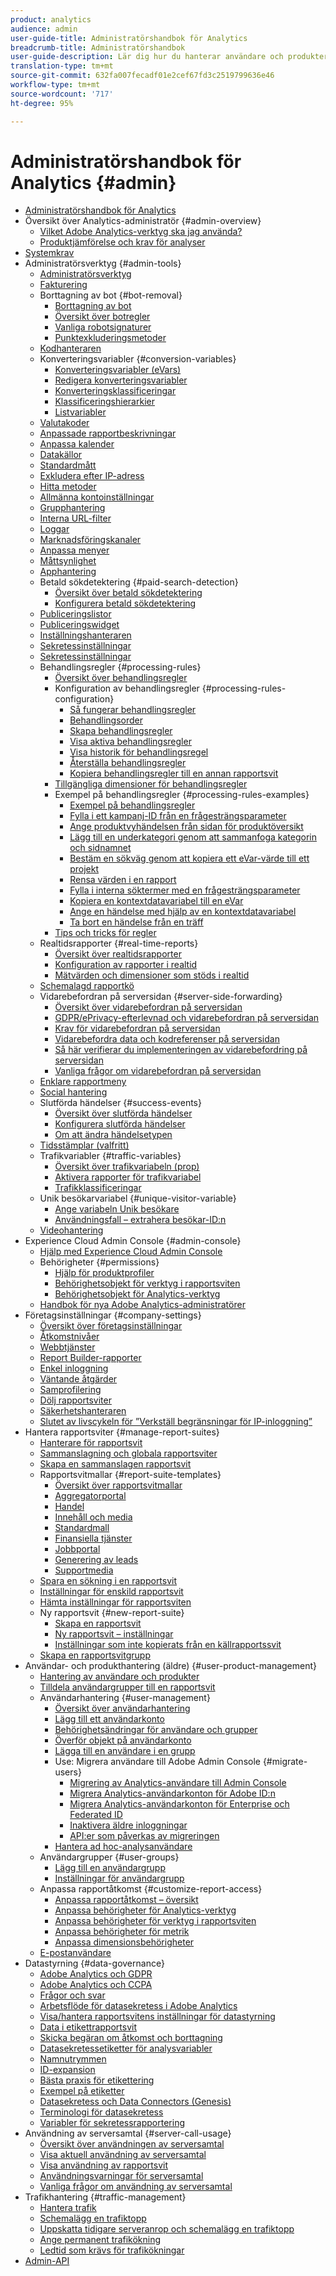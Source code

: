 ```yaml
---
product: analytics
audience: admin
user-guide-title: Administratörshandbok för Analytics
breadcrumb-title: Administratörshandbok
user-guide-description: Lär dig hur du hanterar användare och produkter i Experience Cloud, konfigurerar rapportsviter med mera.
translation-type: tm+mt
source-git-commit: 632fa007fecadf01e2cef67fd3c2519799636e46
workflow-type: tm+mt
source-wordcount: '717'
ht-degree: 95%

---
```



# Administratörshandbok för Analytics {#admin}

+ [Administratörshandbok för Analytics](home.md)
+ Översikt över Analytics-administratör {#admin-overview}
   + [Vilket Adobe Analytics-verktyg ska jag använda?](c-analytics-product-comparison/which-analytics-tool.md)
   + [Produktjämförelse och krav för analyser](c-analytics-product-comparison/analytics-product-comparison.md)
+ [Systemkrav](sys-reqs.md)
+ Administratörsverktyg {#admin-tools}
   + [Administratörsverktyg](admin/c-admin-tools.md)
   + [Fakturering](admin/billing-admin.md)
   + Borttagning av bot {#bot-removal}
      + [Borttagning av bot](admin/bot-removal/bot-removal.md)
      + [Översikt över botregler](admin/bot-removal/bot-rules.md)
      + [Vanliga robotsignaturer](admin/bot-removal/bot-signatures.md)
      + [Punktexkluderingsmetoder](admin/bot-removal/bot-exclusion-methods.md)
   + [Kodhanteraren](admin/code-manager-admin.md)
   + Konverteringsvariabler {#conversion-variables}
      + [Konverteringsvariabler (eVars)](admin/conversion-var-admin/conversion-var-admin.md)
      + [Redigera konverteringsvariabler](admin/conversion-var-admin/t-conversion-variables-admin.md)
      + [Konverteringsklassificeringar](admin/conversion-var-admin/conversion-classifications.md)
      + [Klassificeringshierarkier](admin/conversion-var-admin/classification-hierarchies.md)
      + [Listvariabler](admin/conversion-var-admin/list-var-admin.md)
   + [Valutakoder](admin/currency.md)
   + [Anpassade rapportbeskrivningar](admin/custom-desc-admin.md)
   + [Anpassa kalender](admin/custom-calendar.md)
   + [Datakällor](admin/data-sources.md)
   + [Standardmått](admin/default-metrics.md)
   + [Exkludera efter IP-adress](admin/exclude-ip.md)
   + [Hitta metoder](admin/finding-methods.md)
   + [Allmänna kontoinställningar](admin/general-acct-settings-admin.md)
   + [Grupphantering](admin/group.md)
   + [Interna URL-filter](admin/internal-url-filter-admin.md)
   + [Loggar](admin/logs.md)
   + [Marknadsföringskanaler](admin/marketing-channels-admin.md)
   + [Anpassa menyer](admin/customize-menus.md)
   + [Måttsynlighet](admin/metric-visibility.md)
   + [Apphantering](admin/mobile-management.md)
   + Betald sökdetektering {#paid-search-detection}
      + [Översikt över betald sökdetektering](admin/paid-search-detection/paid-search-detection.md)
      + [Konfigurera betald sökdetektering](admin/paid-search-detection/t-paid-search-detection.md)
   + [Publiceringslistor](admin/publishing-list.md)
   + [Publiceringswidget](admin/publishing-widgets-admin.md)
   + [Inställningshanteraren](admin/preferences-manager.md)
   + [Sekretessinställningar](admin/privacy-settings.md)
   + [Sekretessinställningar](admin/privacy-reporting.md)
   + Behandlingsregler {#processing-rules}
      + [Översikt över behandlingsregler](admin/c-processing-rules/processing-rules.md)
      + Konfiguration av behandlingsregler {#processing-rules-configuration}
         + [Så fungerar behandlingsregler](admin/c-processing-rules/c-processing-rules-configuration/processing-rules-about.md)
         + [Behandlingsorder](admin/c-processing-rules/c-processing-rules-configuration/processing-rule-order.md)
         + [Skapa behandlingsregler](admin/c-processing-rules/c-processing-rules-configuration/t-processing-rules.md)
         + [Visa aktiva behandlingsregler](admin/c-processing-rules/c-processing-rules-configuration/t-processing-rules-view.md)
         + [Visa historik för behandlingsregel](admin/c-processing-rules/c-processing-rules-configuration/t-processing-rule-view-history.md)
         + [Återställa behandlingsregler](admin/c-processing-rules/c-processing-rules-configuration/t-processing-rules-restore.md)
         + [Kopiera behandlingsregler till en annan rapportsvit](admin/c-processing-rules/c-processing-rules-configuration/t-processing-rules-copy-to-rs.md)
      + [Tillgängliga dimensioner för behandlingsregler](admin/c-processing-rules/processing-rule-dimensions.md)
      + Exempel på behandlingsregler {#processing-rules-examples}
         + [Exempel på behandlingsregler](admin/c-processing-rules/processing-rules-examples/processing-rules-examples.md)
         + [Fylla i ett kampanj-ID från en frågesträngsparameter](admin/c-processing-rules/processing-rules-examples/processing-rules-populate-campaign-id.md)
         + [Ange produktvyhändelsen från sidan för produktöversikt](admin/c-processing-rules/processing-rules-examples/setting-the-product-view-event.md)
         + [Lägg till en underkategori genom att sammanfoga kategorin och sidnamnet](admin/c-processing-rules/processing-rules-examples/subcategory-concatenating.md)
         + [Bestäm en sökväg genom att kopiera ett eVar-värde till ett projekt](admin/c-processing-rules/processing-rules-examples/processing-rules-determining-path.md)
         + [Rensa värden i en rapport](admin/c-processing-rules/processing-rules-examples/clean-up-values-in-a-report.md)
         + [Fylla i interna söktermer med en frågesträngsparameter](admin/c-processing-rules/processing-rules-examples/processing-rules-populating-internal-search.md)
         + [Kopiera en kontextdatavariabel till en eVar](admin/c-processing-rules/processing-rules-examples/processing-rules-copy-context-data.md)
         + [Ange en händelse med hjälp av en kontextdatavariabel](admin/c-processing-rules/processing-rules-examples/processing-rules-copy-context-data-event.md)
         + [Ta bort en händelse från en träff](admin/c-processing-rules/processing-rules-examples/processing-rules-remove-event.md)
      + [Tips och tricks för regler](admin/c-processing-rules/processing-rules-tips.md)
   + Realtidsrapporter {#real-time-reports}
      + [Översikt över realtidsrapporter](admin/realtime/realtime.md)
      + [Konfiguration av rapporter i realtid](admin/realtime/t-realtime-admin.md)
      + [Mätvärden och dimensioner som stöds i realtid](admin/realtime/realtime-metrics.md)
   + [Schemalagd rapportkö](admin/scheduled-reports-admin.md)
   + Vidarebefordran på serversidan {#server-side-forwarding}
      + [Översikt över vidarebefordran på serversidan](admin/c-server-side-forwarding/ssf.md)
      + [GDPR/ePrivacy-efterlevnad och vidarebefordran på serversidan](admin/c-server-side-forwarding/ssf-gdpr.md)
      + [Krav för vidarebefordran på serversidan](admin/c-server-side-forwarding/ssf-requirements.md)
      + [Vidarebefordra data och kodreferenser på serversidan](admin/c-server-side-forwarding/ssf-reference.md)
      + [Så här verifierar du implementeringen av vidarebefordring på serversidan](admin/c-server-side-forwarding/ssf-verify.md)
      + [Vanliga frågor om vidarebefordran på serversidan](admin/c-server-side-forwarding/ssf-faq.md)
   + [Enklare rapportmeny](admin/t-simplified-menu.md)
   + [Social hantering](admin/social-management.md)
   + Slutförda händelser {#success-events}
      + [Översikt över slutförda händelser](admin/c-success-events/success-event.md)
      + [Konfigurera slutförda händelser](admin/c-success-events/t-success-events.md)
      + [Om att ändra händelsetypen](admin/c-success-events/event-type.md)
   + [Tidsstämplar (valfritt)](admin/timestamp-optional.md)
   + Trafikvariabler {#traffic-variables}
      + [Översikt över trafikvariabeln (prop)](admin/c-traffic-variables/traffic-var.md)
      + [Aktivera rapporter för trafikvariabel](admin/c-traffic-variables/t-traffic-variable.md)
      + [Trafikklassificeringar](admin/c-traffic-variables/traffic-classifications.md)
   + Unik besökarvariabel {#unique-visitor-variable}
      + [Ange variabeln Unik besökare](admin/unique-visitor-variable-admin/t-unique-visitor-variable.md)
      + [Användningsfall – extrahera besökar-ID:n](admin/unique-visitor-variable-admin/extract-visitorids-usecase.md)
   + [Videohantering](admin/video-management.md)
+ Experience Cloud Admin Console {#admin-console}
   + [Hjälp med Experience Cloud Admin Console](admin-console/home.md)
   + Behörigheter {#permissions}
      + [Hjälp för produktprofiler](admin-console/permissions/product-profile.md)
      + [Behörighetsobjekt för verktyg i rapportsviten](admin-console/permissions/report-suite-tools.md)
      + [Behörighetsobjekt för Analytics-verktyg](admin-console/permissions/analytics-tools.md)
   + [Handbok för nya Adobe Analytics-administratörer](admin-console/first-admin-guide.md)
+ Företagsinställningar {#company-settings}
   + [Översikt över företagsinställningar](company/c-company-settings.md)
   + [Åtkomstnivåer](company/feature-access-levels.md)
   + [Webbtjänster](company/web-services-admin.md)
   + [Report Builder-rapporter](company/report-builder-reports-admin.md)
   + [Enkel inloggning](company/single-signon-admin.md)
   + [Väntande åtgärder](company/pending-actions-admin.md)
   + [Samprofilering](company/co-branding-admin.md)
   + [Dölj rapportsviter](company/c-hide-report-suites.md)
   + [Säkerhetshanteraren](company/security-manager.md)
   + [Slutet av livscykeln för ”Verkställ begränsningar för IP-inloggning”](company/login-restrictions-eol.md)
+ Hantera rapportsviter {#manage-report-suites}
   + [Hanterare för rapportsvit](c-manage-report-suites/report-suites-admin.md)
   + [Sammanslagning och globala rapportsviter](c-manage-report-suites/rollup-report-suite.md)
   + [Skapa en sammanslagen rapportsvit](c-manage-report-suites/t-rollups.md)
   + Rapportsvitmallar {#report-suite-templates}
      + [Översikt över rapportsvitmallar](c-manage-report-suites/c-report-suite-templates/report-suite-templates.md)
      + [Aggregatorportal](c-manage-report-suites/c-report-suite-templates/aggregator-portal.md)
      + [Handel](c-manage-report-suites/c-report-suite-templates/commerce-admin.md)
      + [Innehåll och media](c-manage-report-suites/c-report-suite-templates/content-media.md)
      + [Standardmall](c-manage-report-suites/c-report-suite-templates/default-rs-template.md)
      + [Finansiella tjänster](c-manage-report-suites/c-report-suite-templates/financial-services.md)
      + [Jobbportal](c-manage-report-suites/c-report-suite-templates/job-portal.md)
      + [Generering av leads](c-manage-report-suites/c-report-suite-templates/lead-generation.md)
      + [Supportmedia](c-manage-report-suites/c-report-suite-templates/support-media.md)
   + [Spara en sökning i en rapportsvit](c-manage-report-suites/t-report-suite-saved-search.md)
   + [Inställningar för enskild rapportsvit](c-manage-report-suites/individual-rs-settings.md)
   + [Hämta inställningar för rapportsviten](c-manage-report-suites/t-download-rs-settings.md)
   + Ny rapportsvit {#new-report-suite}
      + [Skapa en rapportsvit](c-manage-report-suites/c-new-report-suite/t-create-a-report-suite.md)
      + [Ny rapportsvit – inställningar](c-manage-report-suites/c-new-report-suite/new-report-suite.md)
      + [Inställningar som inte kopierats från en källrapportssvit](c-manage-report-suites/c-new-report-suite/settings-not-copied-from-rs.md)
   + [Skapa en rapportsvitgrupp](c-manage-report-suites/t-create-rs-group.md)
+ Användar- och produkthantering (äldre) {#user-product-management}
   + [Hantering av användare och produkter](user-management2/user-management.md)
   + [Tilldela användargrupper till en rapportsvit](user-management2/t-group-access-report-suite.md)
   + Användarhantering {#user-management}
      + [Översikt över användarhantering](user-management2/c-user-management/users.md)
      + [Lägg till ett användarkonto](user-management2/c-user-management/t-add-user-account.md)
      + [Behörighetsändringar för användare och grupper](user-management2/c-user-management/permissions-changes.md)
      + [Överför objekt på användarkonto](user-management2/c-user-management/t-transfer-user-accout-privileges.md)
      + [Lägga till en användare i en grupp](user-management2/c-user-management/t-add-user-to-group.md)
      + Use: Migrera användare till Adobe Admin Console {#migrate-users}
         + [Migrering av Analytics-användare till Admin Console](user-management2/user-migration/c-migration-tool.md)
         + [Migrera Analytics-användarkonton för Adobe ID:n](user-management2/user-migration/t-migrate-users.md)
         + [Migrera Analytics-användarkonton för Enterprise och Federated ID](user-management2/user-migration/migrate-enterprise.md)
         + [Inaktivera äldre inloggningar](user-management2/user-migration/t-disable-legacy-login.md)
         + [API:er som påverkas av migreringen](user-management2/user-migration/developer.md)
      + [Hantera ad hoc-analysanvändare](user-management2/c-user-management/t-manage-dsc-users-admin.md)
   + Användargrupper {#user-groups}
      + [Lägg till en användargrupp](user-management2/c-user-groups/t-user-group.md)
      + [Inställningar för användargrupp](user-management2/c-user-groups/groups.md)
   + Anpassa rapportåtkomst {#customize-report-access}
      + [Anpassa rapportåtkomst – översikt](user-management2/c-customize-report-access/groups-customize-report-access.md)
      + [Anpassa behörigheter för Analytics-verktyg](user-management2/c-customize-report-access/groups-analytics-tools.md)
      + [Anpassa behörigheter för verktyg i rapportsviten](user-management2/c-customize-report-access/groups-report-suite-tools.md)
      + [Anpassa behörigheter för metrik](user-management2/c-customize-report-access/groups-metrics.md)
      + [Anpassa dimensionsbehörigheter](user-management2/c-customize-report-access/groups-dimensions.md)
   + [E-postanvändare](user-management2/t-email-users.md)
+ Datastyrning {#data-governance}
   + [Adobe Analytics och GDPR](c-data-governance/an-gdpr-overview.md)
   + [Adobe Analytics och CCPA](c-data-governance/an-ccpa-overview.md)
   + [Frågor och svar](c-data-governance/gdpr-faq.md)
   + [Arbetsflöde för datasekretess i Adobe Analytics](c-data-governance/an-gdpr-workflow.md)
   + [Visa/hantera rapportsvitens inställningar för datastyrning](c-data-governance/gdpr-view-settings.md)
   + [Data i etikettrapportsvit](c-data-governance/gdpr-setup-reportsuite.md)
   + [Skicka begäran om åtkomst och borttagning](c-data-governance/gdpr-submit-access-delete.md)
   + [Datasekretessetiketter för analysvariabler](c-data-governance/gdpr-labels.md)
   + [Namnutrymmen](c-data-governance/gdpr-namespaces.md)
   + [ID-expansion](c-data-governance/gdpr-id-expansion.md)
   + [Bästa praxis för etikettering](c-data-governance/gdpr-analytics-ids.md)
   + [Exempel på etiketter](c-data-governance/gdpr-labeling-example.md)
   + [Datasekretess och Data Connectors (Genesis)](c-data-governance/data-connectors-gdpr.md)
   + [Terminologi för datasekretess](c-data-governance/gdpr-terminology.md)
   + [Variabler för sekretessrapportering](c-data-governance/consent-variables.md)
+ Användning av serversamtal {#server-call-usage}
   + [Översikt över användningen av serversamtal](c-server-call-usage/overage-overview.md)
   + [Visa aktuell användning av serversamtal](c-server-call-usage/server-call-usage-dashboard.md)
   + [Visa användning av rapportsvit](c-server-call-usage/report-suite-usage.md)
   + [Användningsvarningar för serversamtal](c-server-call-usage/scu-alerts.md)
   + [Vanliga frågor om användning av serversamtal](c-server-call-usage/overage-faq.md)
+ Trafikhantering {#traffic-management}
   + [Hantera trafik](c-traffic-management/traffic-management.md)
   + [Schemalägg en trafiktopp](c-traffic-management/t-traffic-schedule-spike.md)
   + [Uppskatta tidigare serveranrop och schemalägg en trafiktopp](c-traffic-management/traffic-spike-estimate-past-server-calls.md)
   + [Ange permanent trafikökning](c-traffic-management/t-traffic-permanent.md)
   + [Ledtid som krävs för trafikökningar](c-traffic-management/traffic-lead-time.md)
+ [Admin-API](c-admin-api/c-admin-api.md)
